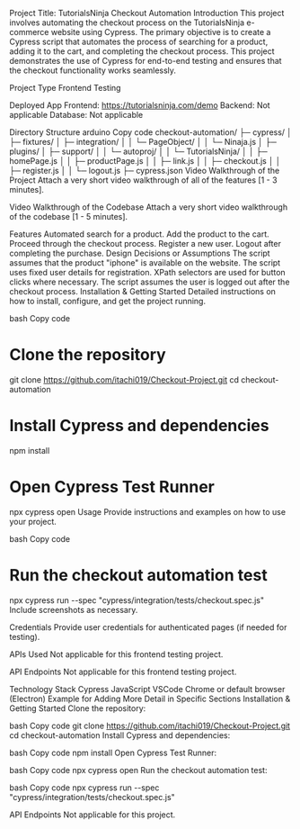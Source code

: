 Project Title: TutorialsNinja Checkout Automation
Introduction
This project involves automating the checkout process on the TutorialsNinja e-commerce website using Cypress. The primary objective is to create a Cypress script that automates the process of searching for a product, adding it to the cart, and completing the checkout process. This project demonstrates the use of Cypress for end-to-end testing and ensures that the checkout functionality works seamlessly.

Project Type
Frontend Testing

Deployed App
Frontend: https://tutorialsninja.com/demo
Backend: Not applicable
Database: Not applicable

Directory Structure
arduino
Copy code
checkout-automation/
├─ cypress/
│  ├─ fixtures/
│  ├─ integration/
│  │  └─ PageObject/
│  │      └─ Ninaja.js
│  ├─ plugins/
│  ├─ support/
│  │  └─ autoproj/
│  │      └─ TutorialsNinja/
│  │          ├─ homePage.js
│  │          ├─ productPage.js
│  │          ├─ link.js
│  │          ├─ checkout.js
│  │          ├─ register.js
│  │          └─ logout.js
├─ cypress.json
Video Walkthrough of the Project
Attach a very short video walkthrough of all of the features [1 - 3 minutes].

Video Walkthrough of the Codebase
Attach a very short video walkthrough of the codebase [1 - 5 minutes].

Features
Automated search for a product.
Add the product to the cart.
Proceed through the checkout process.
Register a new user.
Logout after completing the purchase.
Design Decisions or Assumptions
The script assumes that the product "iphone" is available on the website.
The script uses fixed user details for registration.
XPath selectors are used for button clicks where necessary.
The script assumes the user is logged out after the checkout process.
Installation & Getting Started
Detailed instructions on how to install, configure, and get the project running.

bash
Copy code
# Clone the repository
git clone https://github.com/itachi019/Checkout-Project.git
cd checkout-automation

# Install Cypress and dependencies
npm install

# Open Cypress Test Runner
npx cypress open
Usage
Provide instructions and examples on how to use your project.

bash
Copy code
# Run the checkout automation test
npx cypress run --spec "cypress/integration/tests/checkout.spec.js"
Include screenshots as necessary.

Credentials
Provide user credentials for authenticated pages (if needed for testing).

APIs Used
Not applicable for this frontend testing project.

API Endpoints
Not applicable for this frontend testing project.

Technology Stack
Cypress
JavaScript
VSCode
Chrome or default browser (Electron)
Example for Adding More Detail in Specific Sections
Installation & Getting Started
Clone the repository:

bash
Copy code
git clone https://github.com/itachi019/Checkout-Project.git
cd checkout-automation
Install Cypress and dependencies:

bash
Copy code
npm install
Open Cypress Test Runner:

bash
Copy code
npx cypress open
Run the checkout automation test:

bash
Copy code
npx cypress run --spec "cypress/integration/tests/checkout.spec.js"

API Endpoints
Not applicable for this project.
